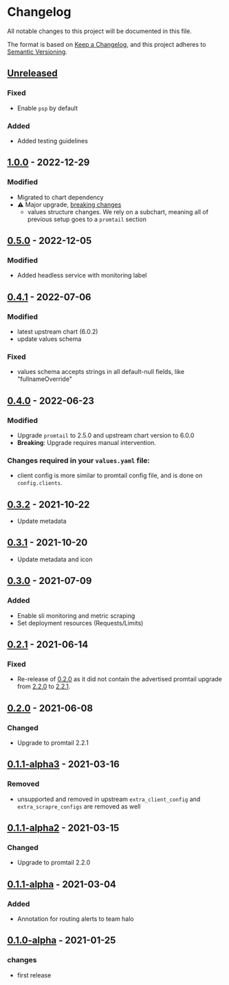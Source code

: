 # Changelog

All notable changes to this project will be documented in this file.

The format is based on [Keep a Changelog](https://keepachangelog.com/en/1.0.0/),
and this project adheres to [Semantic Versioning](https://semver.org/spec/v2.0.0.html).

## [Unreleased]

### Fixed

- Enable `psp` by default

### Added

- Added testing guidelines

## [1.0.0] - 2022-12-29

### Modified

- Migrated to chart dependency
- ⚠ Major upgrade, [breaking changes](https://github.com/giantswarm/promtail-app/blob/master/README.md#from-0x-to-1x)
  - values structure changes. We rely on a subchart, meaning all of previous setup goes to a `promtail` section

## [0.5.0] - 2022-12-05

### Modified

- Added headless service with monitoring label

## [0.4.1] - 2022-07-06

### Modified

- latest upstream chart (6.0.2)
- update values schema

### Fixed

- values schema accepts strings in all default-null fields, like "fullnameOverride"

## [0.4.0] - 2022-06-23

### Modified

- Upgrade `promtail` to 2.5.0 and upstream chart version to 6.0.0
- **Breaking**: Upgrade requires manual intervention.

### Changes required in your `values.yaml` file:
- client config is more similar to promtail config file, and is done on `config.clients`.

## [0.3.2] - 2021-10-22

- Update metadata

## [0.3.1] - 2021-10-20

- Update metadata and icon

## [0.3.0] - 2021-07-09

### Added

- Enable sli monitoring and metric scraping
- Set deployment resources (Requests/Limits)

## [0.2.1] - 2021-06-14

### Fixed

- Re-release of [0.2.0] as it did not contain the advertised promtail upgrade from [2.2.0](https://github.com/grafana/loki/releases/tag/v2.2.0) to [2.2.1](https://github.com/grafana/loki/releases/tag/v2.2.1).

## [0.2.0] - 2021-06-08

### Changed

- Upgrade to promtail 2.2.1

## [0.1.1-alpha3] - 2021-03-16

### Removed

- unsupported and removed in upstream `extra_client_config` and `extra_scrapre_configs` are removed as well

## [0.1.1-alpha2] - 2021-03-15

### Changed

- Upgrade to promtail 2.2.0

## [0.1.1-alpha] - 2021-03-04

### Added

- Annotation for routing alerts to team halo

## [0.1.0-alpha] - 2021-01-25

### changes
- first release

[Unreleased]: https://github.com/giantswarm/promtail-app/compare/v1.0.0...HEAD
[1.0.0]: https://github.com/giantswarm/promtail-app/compare/v0.5.0...v1.0.0
[0.5.0]: https://github.com/giantswarm/promtail-app/compare/v0.4.1...v0.5.0
[0.4.1]: https://github.com/giantswarm/promtail-app/compare/v0.4.0...v0.4.1
[0.4.0]: https://github.com/giantswarm/promtail-app/compare/v0.3.2...v0.4.0
[0.3.2]: https://github.com/giantswarm/promtail-app/compare/v0.3.1...v0.3.2
[0.3.1]: https://github.com/giantswarm/promtail-app/compare/v0.3.0...v0.3.1
[0.3.0]: https://github.com/giantswarm/promtail-app/compare/v0.2.1...v0.3.0
[0.2.1]: https://github.com/giantswarm/promtail-app/compare/v0.2.0...v0.2.1
[0.2.0]: https://github.com/giantswarm/promtail-app/compare/v0.1.1-alpha3...v0.2.0
[0.1.1-alpha3]: https://github.com/giantswarm/promtail-app/compare/v0.1.1-alpha2...v0.1.1-alpha3
[0.1.1-alpha2]: https://github.com/giantswarm/promtail-app/compare/v0.1.1-alpha...v0.1.1-alpha2
[0.1.1-alpha]: https://github.com/giantswarm/promtail-app/compare/v0.1.0-alpha...v0.1.1-alpha
[0.1.0-alpha]: https://github.com/giantswarm/promtail-app/releases/tag/v0.1.0-alpha
